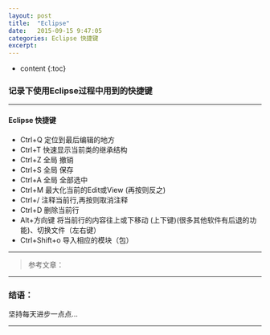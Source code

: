 ```yaml
---
layout: post
title:  "Eclipse"
date:   2015-09-15 9:47:05
categories: Eclipse 快捷键
excerpt: 
---
```


* content
{:toc}

### 记录下使用Eclipse过程中用到的快捷键

---

#### Eclipse 快捷键

* Ctrl+Q 定位到最后编辑的地方
* Ctrl+T 快速显示当前类的继承结构
* Ctrl+Z 全局 撤销 
* Ctrl+S 全局 保存
* Ctrl+A 全局 全部选中
* Ctrl+M 最大化当前的Edit或View (再按则反之)
* Ctrl+/ 注释当前行,再按则取消注释
* Ctrl+D 删除当前行  
* Alt+方向键 将当前行的内容往上或下移动 (上下键)(很多其他软件有后退的功能)、切换文件（左右键）
* Ctrl+Shift+o 导入相应的模块（包）

---


> 参考文章：

---

### 结语：

坚持每天进步一点点...

---
